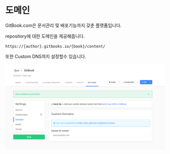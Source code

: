 # 도메인

GitBook.com은 문서관리 및 배포기능까지 갖춘 플랫폼입니다.

repository에 대한 도메인을 제공해줍니다.
```
https://{author}.gitbooks.io/{book}/content/
```

또한 Custom DNS까지 설정할수 있습니다.

![customDomain](../../asset/custom-domain.PNG)